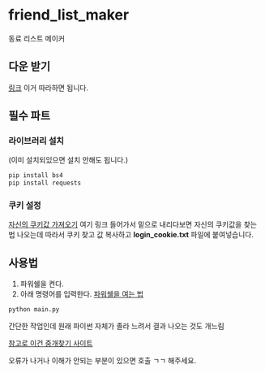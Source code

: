 # friend_list_maker
동료 리스트 메이커

## 다운 받기
[링크](https://github.com/currypancake/wiki-info-macro)
이거 따라하면 됩니다.

## 필수 파트
### 라이브러리 설치
(이미 설치되있으면 설치 안해도 됩니다.)
~~~bash
pip install bs4
pip install requests
~~~

### 쿠키 설정
[자신의 쿠키값 가져오기](https://github.com/currypancake/SaveImage)
여기 링크 들어가서 밑으로 내리다보면 자신의 쿠키값을 찾는 법 나오는데 따라서 쿠키 찾고
값 복사하고 **login_cookie.txt** 파일에 붙여넣습니다.


## 사용법
1. 파워쉘을 켠다.
2. 아래 명령어를 입력한다. [파워쉘을 여는 법](https://www.manualfactory.net/11724)
~~~bash
python main.py
~~~
간단한 작업인데 원래 파이썬 자체가 졸라 느려서 결과 나오는 것도 개느림

[참고로 이건 중개찾기 사이트](https://currypancake.github.io/dongryo-compare/index.html)


오류가 나거나 이해가 안되는 부분이 있으면 호출 ㄱㄱ 해주세요.